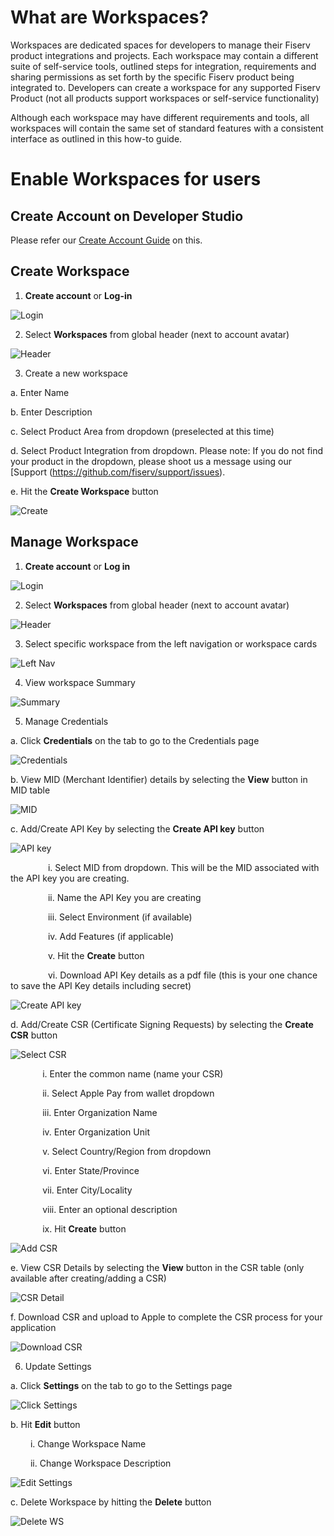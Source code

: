 # What are Workspaces?

Workspaces are dedicated spaces for developers to manage their Fiserv product integrations and projects. Each workspace may contain a different suite of self-service tools, outlined steps for integration, requirements and sharing permissions as set forth by the specific Fiserv product being integrated to. Developers can create a workspace for any supported Fiserv Product (not all products support workspaces or self-service functionality)

Although each workspace may have different requirements and tools, all workspaces will contain the same set of standard features with a consistent interface as outlined in this how-to guide.


# Enable Workspaces for users

## Create Account on Developer Studio
Please refer our [Create Account Guide](?path=/create-account-on-developer-studio.md/) on this.


## Create Workspace
1. **Create account** or **Log-in**

![Login](./images/workspace_how_to_create_1.png "Login")

2. Select **Workspaces** from global header (next to account avatar)

![Header](./images/workspace_how_to_create_2.png "Header")

3. Create a new workspace

  a. Enter Name

  b. Enter Description

  c. Select Product Area from dropdown (preselected at this time)

  d. Select Product Integration from dropdown.
   Please note: If you do not find your product in the dropdown, please shoot us a message using our [Support (https://github.com/fiserv/support/issues).

  e. Hit the **Create Workspace** button

![Create](./images/workspace_how_to_create_3.png "Create")


## Manage Workspace
1. **Create account** or **Log in**

![Login](./images/workspace_how_to_manage_1.png "Login")

2. Select **Workspaces** from global header (next to account avatar)

![Header](./images/workspace_how_to_manage_2.png "Header")

3. Select specific workspace from the left navigation or workspace cards

![Left Nav](./images/workspace_how_to_manage_3.png "Left Nav")

4. View workspace Summary

![Summary](./images/workspace_how_to_manage_4.png "Summary")

5. Manage Credentials

  a. Click **Credentials** on the tab to go to the Credentials page
  
![Credentials](./images/workspace_how_to_manage_5.png "Credentials")
  
  b. View MID (Merchant Identifier) details by selecting the **View** button in MID table
  
![MID](./images/workspace_how_to_manage_6.png "MID")
  
  c. Add/Create API Key by selecting the **Create API key** button
  
![API key](./images/workspace_how_to_manage_7.png "API key")
  
&emsp;&emsp;&emsp;&emsp; i. Select MID from dropdown. This will be the MID associated with the API key you are creating.

&emsp;&emsp;&emsp;&emsp; ii. Name the API Key you are creating

&emsp;&emsp;&emsp;&emsp; iii. Select Environment (if available)

&emsp;&emsp;&emsp;&emsp; iv. Add Features (if applicable)

&emsp;&emsp;&emsp;&emsp; v. Hit the **Create** button
    
&emsp;&emsp;&emsp;&emsp; vi. Download API Key details as a pdf file (this is your one chance to save the API Key details including secret)

![Create API key](./images/workspace_how_to_manage_8.png "Create API key")
  
  d. Add/Create CSR (Certificate Signing Requests) by selecting the **Create CSR** button
  
![Select CSR](./images/workspace_how_to_manage_9.png "Select CSR")
  
&nbsp;&nbsp;&nbsp;&nbsp;&nbsp;&nbsp;&nbsp;&nbsp;&nbsp;&nbsp;&nbsp;&nbsp; i. Enter the common name (name your CSR)
    
&nbsp;&nbsp;&nbsp;&nbsp;&nbsp;&nbsp;&nbsp;&nbsp;&nbsp;&nbsp;&nbsp;&nbsp; ii. Select Apple Pay from wallet dropdown

&nbsp;&nbsp;&nbsp;&nbsp;&nbsp;&nbsp;&nbsp;&nbsp;&nbsp;&nbsp;&nbsp;&nbsp; iii. Enter Organization Name

&nbsp;&nbsp;&nbsp;&nbsp;&nbsp;&nbsp;&nbsp;&nbsp;&nbsp;&nbsp;&nbsp;&nbsp; iv. Enter Organization Unit

&nbsp;&nbsp;&nbsp;&nbsp;&nbsp;&nbsp;&nbsp;&nbsp;&nbsp;&nbsp;&nbsp;&nbsp; v. Select Country/Region from dropdown

&nbsp;&nbsp;&nbsp;&nbsp;&nbsp;&nbsp;&nbsp;&nbsp;&nbsp;&nbsp;&nbsp;&nbsp; vi. Enter State/Province

&nbsp;&nbsp;&nbsp;&nbsp;&nbsp;&nbsp;&nbsp;&nbsp;&nbsp;&nbsp;&nbsp;&nbsp; vii. Enter City/Locality

&nbsp;&nbsp;&nbsp;&nbsp;&nbsp;&nbsp;&nbsp;&nbsp;&nbsp;&nbsp;&nbsp;&nbsp; viii. Enter an optional description

&nbsp;&nbsp;&nbsp;&nbsp;&nbsp;&nbsp;&nbsp;&nbsp;&nbsp;&nbsp;&nbsp;&nbsp; ix. Hit **Create** button

![Add CSR](./images/workspace_how_to_manage_10.png "Add CSR")
  
  e. View CSR Details by selecting the **View** button in the CSR table (only available after creating/adding a CSR)
  
![CSR Detail](./images/workspace_how_to_manage_11.png "CSR Detail")
  
  f. Download CSR and upload to Apple to complete the CSR process for your application
    
![Download CSR](./images/workspace_how_to_manage_12.png "Download CSR")

6. Update Settings

  a. Click **Settings** on the tab to go to the Settings page
    
![Click Settings](./images/workspace_how_to_manage_13.png "Click Settings")
  
  b. Hit **Edit** button
  
&emsp;&emsp; i. Change Workspace Name

&emsp;&emsp; ii. Change Workspace Description
  
![Edit Settings](./images/workspace_how_to_manage_14.png "Edit Settings")
  
  c. Delete Workspace by hitting the **Delete** button
    
![Delete WS](./images/workspace_how_to_manage_15.png "Delete WS")



